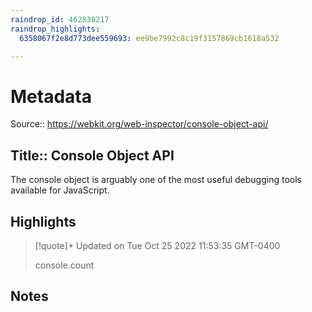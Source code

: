 ```yaml
---
raindrop_id: 462838217
raindrop_highlights:
  6358067f2e8d773dee559693: ee9be7992c8c19f3157869cb1618a532

---
```


# Metadata
Source:: https://webkit.org/web-inspector/console-object-api/

Title:: Console Object API
---

The console object is arguably one of the most useful debugging tools available for JavaScript.

## Highlights

> [!quote]+ Updated on Tue Oct 25 2022 11:53:35 GMT-0400
>
> console.count
## Notes
